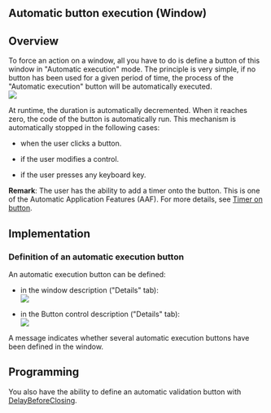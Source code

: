 
## Automatic button execution (Window)
			



<a name="NOTE1"></a>
<a name="NOTE1_1"></a>


## Overview
<a name="overview_ELTTEXTE000097"></a>
To force an action on a window, all you have to do is define a button of this window in "Automatic execution" mode. The principle is very simple, if no button has been used for a given period of time, the process of the "Automatic execution" button will be automatically executed.
<br>![](https://doc.pcsoft.fr/en-US/images/image.awp?langid=3&name=Fenetre-btn_Auto.gif)


At runtime, the duration is automatically decremented. When it reaches zero, the code of the button is automatically run. This mechanism is automatically stopped in the following cases:

- when the user clicks a button.

- if the user modifies a control.

- if the user presses any keyboard key.




**Remark**: The user has the ability to add a timer onto the button. This is one of the Automatic Application Features (AAF). For more details, see [Timer on button](../Editeurs/9500100.md).

<a name="NOTE2"></a>
<a name="NOTE2_1"></a>


## Implementation
<a name="implementation_ELTTEXTE000121"></a>


### Definition of an automatic execution button
<a name="definition_automatic_execution_button_ELTPARAGRAPHE000031"></a>

An automatic execution button can be defined:

- in the window description ("Details" tab): <br>![](https://doc.pcsoft.fr/en-US/images/image.awp?langid=3&name=Btn_automatique.gif)


- in the Button control description ("Details" tab): <br>![](https://doc.pcsoft.fr/en-US/images/image.awp?langid=3&name=Btn_automatique_btn.gif)



A message indicates whether several automatic execution buttons have been defined in the window.

<a name="NOTE3"></a>
<a name="NOTE3_1"></a>


## Programming
<a name="programming_ELTTEXTE000145"></a>
You also have the ability to define an automatic validation button with [DelayBeforeClosing](../WDLang1/3038040.md).


